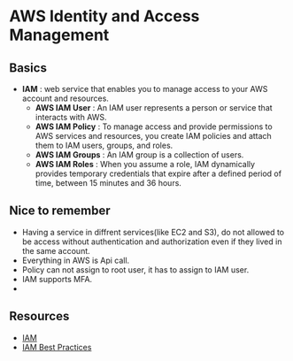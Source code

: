 # AWS Identity and Access Management

## Basics
- **IAM** :  web service that enables you to manage access to your AWS account and resources.
  - **AWS IAM User** : An IAM user represents a person or service that interacts with AWS. 
  - **AWS IAM Policy** : To manage access and provide permissions to AWS services and resources, you create IAM policies and attach them to IAM users, groups, and roles.
  - **AWS IAM Groups** : An IAM group is a collection of users.
  - **AWS IAM Roles** : When you assume a role, IAM dynamically provides temporary credentials that expire after a defined period of time, between 15 minutes and 36 hours.
## Nice to remember
- Having a service in diffrent services(like EC2 and S3), do not allowed to be access without authentication and authorization even if they lived in the same account.
- Everything in AWS is Api call.
- Policy can not assign to root user, it has to assign to IAM user.
- IAM supports MFA.
- 

## Resources
- [IAM](https://docs.aws.amazon.com/IAM/latest/UserGuide/introduction.html)
- [IAM Best Practices](https://docs.aws.amazon.com/IAM/latest/UserGuide/best-practices.html)